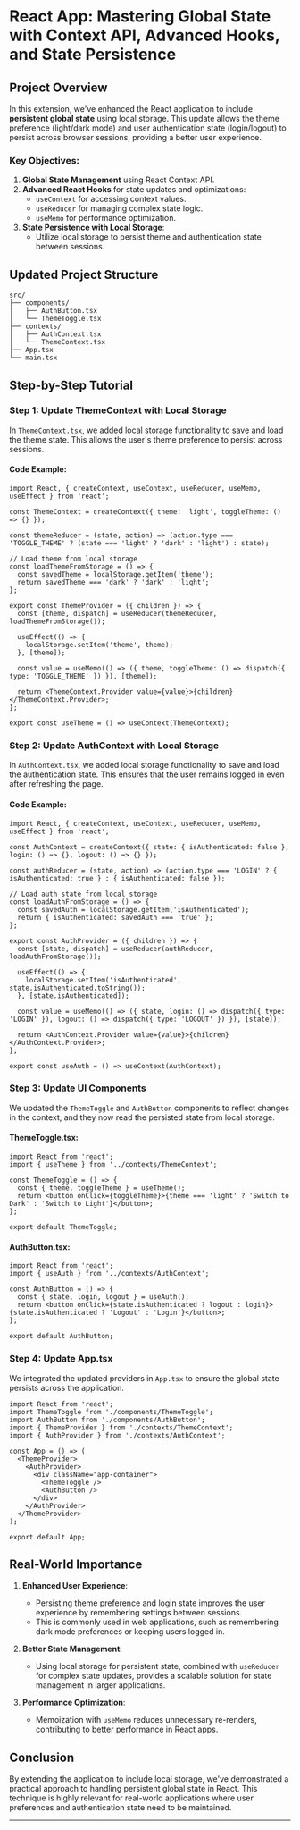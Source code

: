 
# React App: Mastering Global State with Context API, Advanced Hooks, and State Persistence

## Project Overview

In this extension, we've enhanced the React application to include **persistent global state** using local storage. This update allows the theme preference (light/dark mode) and user authentication state (login/logout) to persist across browser sessions, providing a better user experience.

### Key Objectives:
1. **Global State Management** using React Context API.
2. **Advanced React Hooks** for state updates and optimizations:
   - `useContext` for accessing context values.
   - `useReducer` for managing complex state logic.
   - `useMemo` for performance optimization.
3. **State Persistence with Local Storage**:
   - Utilize local storage to persist theme and authentication state between sessions.

## Updated Project Structure

```plaintext
src/
├── components/
│   ├── AuthButton.tsx
│   └── ThemeToggle.tsx
├── contexts/
│   ├── AuthContext.tsx
│   └── ThemeContext.tsx
├── App.tsx
└── main.tsx
```

## Step-by-Step Tutorial

### Step 1: Update ThemeContext with Local Storage

In `ThemeContext.tsx`, we added local storage functionality to save and load the theme state. This allows the user's theme preference to persist across sessions.

#### Code Example:
```tsx
import React, { createContext, useContext, useReducer, useMemo, useEffect } from 'react';

const ThemeContext = createContext({ theme: 'light', toggleTheme: () => {} });

const themeReducer = (state, action) => (action.type === 'TOGGLE_THEME' ? (state === 'light' ? 'dark' : 'light') : state);

// Load theme from local storage
const loadThemeFromStorage = () => {
  const savedTheme = localStorage.getItem('theme');
  return savedTheme === 'dark' ? 'dark' : 'light';
};

export const ThemeProvider = ({ children }) => {
  const [theme, dispatch] = useReducer(themeReducer, loadThemeFromStorage());

  useEffect(() => {
    localStorage.setItem('theme', theme);
  }, [theme]);

  const value = useMemo(() => ({ theme, toggleTheme: () => dispatch({ type: 'TOGGLE_THEME' }) }), [theme]);

  return <ThemeContext.Provider value={value}>{children}</ThemeContext.Provider>;
};

export const useTheme = () => useContext(ThemeContext);
```

### Step 2: Update AuthContext with Local Storage

In `AuthContext.tsx`, we added local storage functionality to save and load the authentication state. This ensures that the user remains logged in even after refreshing the page.

#### Code Example:
```tsx
import React, { createContext, useContext, useReducer, useMemo, useEffect } from 'react';

const AuthContext = createContext({ state: { isAuthenticated: false }, login: () => {}, logout: () => {} });

const authReducer = (state, action) => (action.type === 'LOGIN' ? { isAuthenticated: true } : { isAuthenticated: false });

// Load auth state from local storage
const loadAuthFromStorage = () => {
  const savedAuth = localStorage.getItem('isAuthenticated');
  return { isAuthenticated: savedAuth === 'true' };
};

export const AuthProvider = ({ children }) => {
  const [state, dispatch] = useReducer(authReducer, loadAuthFromStorage());

  useEffect(() => {
    localStorage.setItem('isAuthenticated', state.isAuthenticated.toString());
  }, [state.isAuthenticated]);

  const value = useMemo(() => ({ state, login: () => dispatch({ type: 'LOGIN' }), logout: () => dispatch({ type: 'LOGOUT' }) }), [state]);

  return <AuthContext.Provider value={value}>{children}</AuthContext.Provider>;
};

export const useAuth = () => useContext(AuthContext);
```

### Step 3: Update UI Components

We updated the `ThemeToggle` and `AuthButton` components to reflect changes in the context, and they now read the persisted state from local storage.

#### ThemeToggle.tsx:
```tsx
import React from 'react';
import { useTheme } from '../contexts/ThemeContext';

const ThemeToggle = () => {
  const { theme, toggleTheme } = useTheme();
  return <button onClick={toggleTheme}>{theme === 'light' ? 'Switch to Dark' : 'Switch to Light'}</button>;
};

export default ThemeToggle;
```

#### AuthButton.tsx:
```tsx
import React from 'react';
import { useAuth } from '../contexts/AuthContext';

const AuthButton = () => {
  const { state, login, logout } = useAuth();
  return <button onClick={state.isAuthenticated ? logout : login}>{state.isAuthenticated ? 'Logout' : 'Login'}</button>;
};

export default AuthButton;
```

### Step 4: Update App.tsx

We integrated the updated providers in `App.tsx` to ensure the global state persists across the application.

```tsx
import React from 'react';
import ThemeToggle from './components/ThemeToggle';
import AuthButton from './components/AuthButton';
import { ThemeProvider } from './contexts/ThemeContext';
import { AuthProvider } from './contexts/AuthContext';

const App = () => (
  <ThemeProvider>
    <AuthProvider>
      <div className="app-container">
        <ThemeToggle />
        <AuthButton />
      </div>
    </AuthProvider>
  </ThemeProvider>
);

export default App;
```

## Real-World Importance

1. **Enhanced User Experience**:
   - Persisting theme preference and login state improves the user experience by remembering settings between sessions.
   - This is commonly used in web applications, such as remembering dark mode preferences or keeping users logged in.

2. **Better State Management**:
   - Using local storage for persistent state, combined with `useReducer` for complex state updates, provides a scalable solution for state management in larger applications.

3. **Performance Optimization**:
   - Memoization with `useMemo` reduces unnecessary re-renders, contributing to better performance in React apps.

## Conclusion

By extending the application to include local storage, we've demonstrated a practical approach to handling persistent global state in React. This technique is highly relevant for real-world applications where user preferences and authentication state need to be maintained.

---